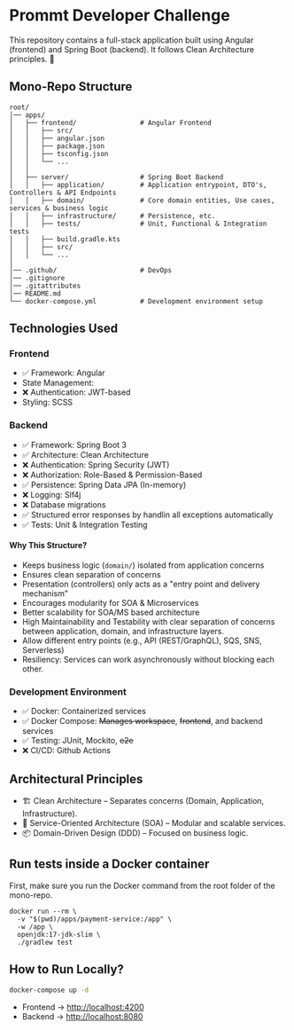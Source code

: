 # Prommt Developer Challenge
This repository contains a full-stack application built using Angular (frontend) and Spring Boot (backend). It follows Clean Architecture principles. 🚀

## Mono-Repo Structure
```
root/
│── apps/
│   ├── frontend/                # Angular Frontend
│   │   ├── src/
│   │   ├── angular.json
│   │   ├── package.json
│   │   ├── tsconfig.json
│   │   └── ...
│   │
│   ├── server/                  # Spring Boot Backend
│   │   ├── application/         # Application entrypoint, DTO's, Controllers & API Endpoints
│   │   ├── domain/              # Core domain entities, Use cases, services & business logic
│   │   ├── infrastructure/      # Persistence, etc.
│   │   ├── tests/               # Unit, Functional & Integration tests
│   │   ├── build.gradle.kts
│   │   ├── src/
│   │   └── ...
│
│── .github/                     # DevOps
│── .gitignore
│── .gitattributes
│── README.md
└── docker-compose.yml           # Development environment setup
```

## Technologies Used
### Frontend
- ✅ Framework: Angular
- State Management:
- ❌ Authentication: JWT-based
- Styling: SCSS

### Backend
- ✅ Framework: Spring Boot 3
- ✅ Architecture: Clean Architecture
- ❌ Authentication: Spring Security (JWT)
- ❌ Authorization: Role-Based & Permission-Based
- ✅ Persistence: Spring Data JPA (In-memory)
- ❌ Logging: Slf4j
- ❌ Database migrations
- ✅ Structured error responses by handlin all exceptions automatically
- ✅ Tests: Unit & Integration Testing

#### Why This Structure?
- Keeps business logic (`domain/`) isolated from application concerns
- Ensures clean separation of concerns
- Presentation (controllers) only acts as a "entry point and delivery mechanism"
- Encourages modularity for SOA & Microservices
- Better scalability for SOA/MS based architecture
- High Maintainability and Testability with clear separation of concerns between application, domain, and infrastructure layers.
- Allow different entry points (e.g., API (REST/GraphQL), SQS, SNS, Serverless)
- Resiliency: Services can work asynchronously without blocking each other.

### Development Environment
- ✅ Docker: Containerized services
- ✅ Docker Compose: ~~Manages workspace~~, ~~frontend~~, and backend services
- ✅ Testing: JUnit, Mockito, ~~e2e~~
- ❌ CI/CD: Github Actions

## Architectural Principles
- 🏗️ Clean Architecture – Separates concerns (Domain, Application, Infrastructure).
- 🧩 Service-Oriented Architecture (SOA) – Modular and scalable services.
- 📦 Domain-Driven Design (DDD) – Focused on business logic.

## Run tests inside a Docker container
First, make sure you run the Docker command from the root folder of the mono-repo.
```
docker run --rm \
  -v "$(pwd)/apps/payment-service:/app" \
  -w /app \
  openjdk:17-jdk-slim \
  ./gradlew test
```

## How to Run Locally?

```sh
docker-compose up -d
```
- Frontend → [http://localhost:4200](http://localhost:4200)
- Backend → [http://localhost:8080](http://localhost:8080)
